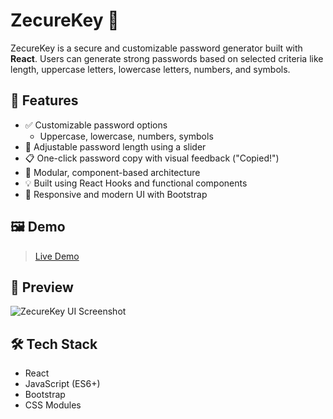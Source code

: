 # ZecureKey 🔐

ZecureKey is a secure and customizable password generator built with **React**. Users can generate strong passwords based on selected criteria like length, uppercase letters, lowercase letters, numbers, and symbols.

## 🚀 Features

- ✅ Customizable password options
  - Uppercase, lowercase, numbers, symbols
- 🔢 Adjustable password length using a slider
- 📋 One-click password copy with visual feedback ("Copied!")
- 🧩 Modular, component-based architecture
- 💡 Built using React Hooks and functional components
- 🎨 Responsive and modern UI with Bootstrap

## 🖼️ Demo

> [Live Demo](#) <!-- Replace # with actual link if deployed -->

## 📸 Preview

![ZecureKey UI Screenshot](preview.png) <!-- Add an actual screenshot if available -->

## 🛠️ Tech Stack

- React
- JavaScript (ES6+)
- Bootstrap
- CSS Modules

